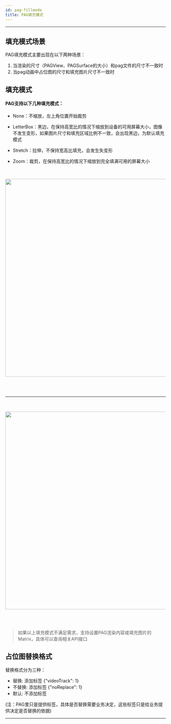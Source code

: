 ```yaml
---
id: pag-fillmode
title: PAG填充模式
---
```

---
## 填充模式场景
PAG填充模式主要出现在以下两种场景：
1. 当渲染的尺寸（PAGView、PAGSurface的大小）和pag文件的尺寸不一致时
2. 当pag动画中占位图的尺寸和填充图片尺寸不一致时

## 填充模式
#### PAG支持以下几种填充模式：

+  None：不缩放，左上角位置开始裁剪

+  LetterBox：黑边，在保持高宽比的情况下缩放到设备的可用屏幕大小，图像不发生变形，如果图片尺寸和填充区域比例不一致，会出现黑边，为默认填充模式

+  Stretch：拉伸，不保持宽高比填充，会发生失变形

+  Zoom：裁剪，在保持高宽比的情况下缩放到完全填满可用的屏幕大小

<img 
  src='https://pagio-1251316161.file.myqcloud.com/website/static/img/docs/pag_fillmode.jpeg' 
  style='width: 620px; margin: 32px 0 48px 0' 
/>

---
<img 
  src='https://pagio-1251316161.file.myqcloud.com/website/static/img/docs/image_fill_setting.jpg' 
  style='width: 620px; margin: 32px 0 48px 0' 
/>

> 如果以上填充模式不满足需求，支持设置PAG渲染内容或填充图片的Matrix，具体可以查询相关API接口

## 占位图替换格式
替换格式分为三种：</br>
+ 替换: 添加标签 {"videoTrack": 1} </br>
+ 不替换: 添加标签 {"noReplace": 1}</br>
+ 默认: 不添加标签</br>

(注：PAG里只是提供标签，具体是否替换需要业务决定，这些标签只是给业务提供决定是否替换的依据)

---